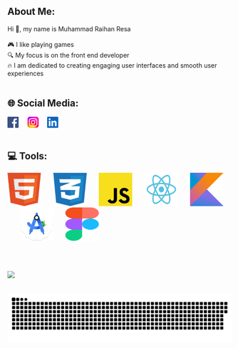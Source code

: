 ## About Me:
Hi 👋, my name is Muhammad Raihan Resa <br><br>🎮 I like playing games <br>🔍 My focus is on the front end developer <br>🔥 I am dedicated to creating engaging user interfaces and smooth user experiences<br><br>

## 🌐 Social Media:
<a href="https://facebook.com/raihanresa21"><img src="assets/facebook.svg" alt="facebook" width="25" height="25"></a>&nbsp;&nbsp;&nbsp;&nbsp;
<a href="https://instagram.com/raihanresa21"><img src="assets/instagram.svg" alt="instagram" width="25" height="25"></a>&nbsp;&nbsp;&nbsp;&nbsp;
<a href="https://linkedin.com/in/muhraihanresa243"><img src="assets/linkedin.svg" alt="linkedin" width="25" height="25"></a><br><br>

## 💻 Tools:
<img src="assets/html5.svg" alt="html5" width="75" height="75">&nbsp;&nbsp;&nbsp;&nbsp;&nbsp;&nbsp;
<img src="assets/css3.svg" alt="css3" width="75" height="75">&nbsp;&nbsp;&nbsp;&nbsp;&nbsp;&nbsp;
<img src="assets/javascript.svg" alt="javascript" width="75" height="75">&nbsp;&nbsp;&nbsp;&nbsp;&nbsp;&nbsp;
<img src="assets/react.svg" alt="react" width="75" height="75">&nbsp;&nbsp;&nbsp;&nbsp;&nbsp;&nbsp;
<img src="assets/kotlin.svg" alt="kotlin" width="75" height="75">&nbsp;&nbsp;&nbsp;&nbsp;&nbsp;&nbsp;
<img src="assets/androidstudio.svg" alt="androidstudio" width="75" height="75">&nbsp;&nbsp;&nbsp;&nbsp;&nbsp;&nbsp;
<img src="assets/figma.svg" alt="figma" width="75" height="75"><br><br><br><br>

![](https://quotes-github-readme.vercel.app/api?type=horizontal&theme=radical)<br><br>

![snake svg](https://github.com/Renn243/Renn243/blob/output/github-contribution-grid-snake-dark.svg)


